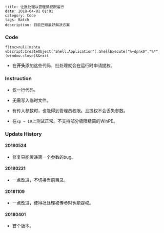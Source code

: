 ```
title: 让批处理以管理员权限运行
date: 2018-04-01 01:01
category: Code
tags: Batch
description: 目前已知最好解决方案
```

### Code

```batch
fltmc>nul||mshta vbscript:CreateObject("Shell.Application").ShellExecute("%~dpnx0","%*",,"runas",1)(window.close)&&exit
```

* 在**开头**添加这些代码，批处理就会在运行时申请提权。

### Instruction

* 仅一行代码。

* 无需写入临时文件。

* 有传入参数时，也能得到管理员权限。且提权不会丢失参数。

* 在`xp ~ 10`上测试正常。不支持部分极限精简的WinPE。

### Update History

#### 20190524

* 修复只能传递第一个参数的bug。

#### 20190221

* 一点改进，不切换当前目录。

#### 20181109

* 一点改进，使得批处理被传参时也能提权。

#### 20180401

* 首个版本。
